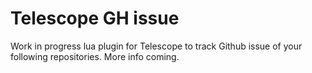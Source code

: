 # Telescope GH issue

Work in progress lua plugin for Telescope to track Github issue of your following repositories.
More info coming.
